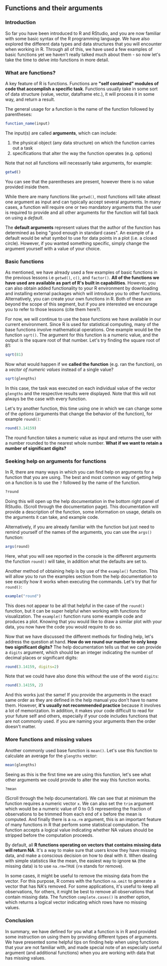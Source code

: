 ## Functions and their arguments

### Introduction

So far you have been introduced to R and RStudio, and you are now familiar with some basic syntax of the R programming language. We have also explored the different data types and data structures that you will encounter when working in R. Through all of this, we have used a few examples of basic functions yet we haven't really talked much about them - so now let's take the time to delve into functions in more detail.

### What are functions?

A key feature of R is functions. Functions are **"self contained" modules of code that accomplish a specific task**. Functions usually take in some sort of data structure (value, vector, dataframe etc.), it will process it in some way, and return a result.

The general usage for a function is the name of the function followed by parentheses:

```r
function_name(input)
```
The input(s) are called **arguments**, which can include:

1. the physical object (any data structure) on which the function carries out a task 
2. specifications that alter the way the function operates (e.g. options)

Note that not all functions will necessarily take arguments, for example:

```r
getwd()
```

You can see that the parentheses are present, however there is no value provided inside them.

While there are many functions like `getwd()`, most functions will take atleast one argument as input and can typically accept several arguments. In many cases, a function will require one or two mandatory arguments that the user is required to provide and all other arguments for the function will fall back on using a *default*. 

The **default arguments** represent values that the author of the function has determined as being "good enough in standard cases". An example of a default would be what symbol to use for data points in a plot (i.e. a closed circle). However, if you wanted something specific, simply change the argument yourself with a value of your choice.

### Basic functions

As mentioned, we have already used a few examples of basic functions in the previous lessons i.e `getwd()`, `c()`, and  `factor()`. **All of the functions we have used are available as part of R's built in capabilities**. However, you can also obtain added functionality to your R environment by downloading and installing external packages which will introduce you to other functions. Alternatively, you can create your own functions in R. Both of these are beyond the scope of this segment, but if you are interested we encourage you to refer to those lessons (cite them here?). 

For now, we will continue to use the base functions we have available in our current environment. Since R is used for statistical computing, many of the base functions involve mathematical operations. One example would be the function `sqrt()`. The argument for this function is a numeric value, and the output is the square root of that number. Let's try finding the square root of 81:

```r
sqrt(81)
```

Now what would happen if we **called the function** (e.g. ran the function), on a *vector of numeric values* instead of a single value? 

```r
sqrt(glengths)
```

In this case, the task was executed on each individual value of the vector `glengths` and the respective results were displayed. Note that this will not always be the case with every function.


Let's try another function, this time using one in which we can change some of the *options* (arguments that change the behavior of the function), for example `round()`:

```r
round(3.14159)
```

The round function takes a numeric value as input and returns the user with a number rounded to the nearest whole number. **What if we want to retain a number of significant digits?**


### Seeking help on arguments for functions

In R, there are many ways in which you can find help on arguments for a function that you are using. The best and most common way of getting help on a function is to use the `?` followed by the name of the function. 

```r
?round
```	

Doing this will open up the help documentation in the bottom right panel of RStudio. (Scroll through the documentation page). This documentation will provide a description of the function, some information on usage, details on the arguments it can take, and example code. 

Alternatively, if you are already familiar with the function but just need to remind yourself of the names of the arguments, you can use the `args()` function:

```r
args(round)
```
Here, what you will see reported in the console is the different arguments the function `round()` will take, in addition what the defaults are set to.


Another method of obtaining help is by use of the `example()` function. This will allow you to run the examples section from the help documentation to see exactly how it works when executing the commands. Let's try that for `round()`:

```r
example("round")
```

This does not appear to be all that helpful in the case of the `round()` function, but it can be super helpful when working with functions for visualization. The `example()` function runs some example code and produces a plot. Knowing that you would like to draw a similar plot with your data, you now have the code you would require to do so.


Now that we have discussed the different methods for finding help, let's address the question at hand. **How do we round our number to only keep two significant digits?** The help documentation tells us that we can provide a `digits` argument, which should be an integer indicating the number of decimal places or significant digits:

```r
round(3.14159, digits=2)
```

Note that we could have also done this without the use of the word `digits`:

```r
round(3.14159, 2)
```

And this works just the same! If you provide the arguments in the exact same order as they are defined in the help manual you don't have to name them. However, **it's usually not recommended practice** because it involves a lot of memorization. In addition, it makes your code difficult to read for your future self and others, especially if your code includes functions that are not commonly used. if you are naming your arguments then the order doesn't matter.

### More functions and missing values

Another commonly used base function is `mean()`. Let's use this function to calculate an average for the `glengths` vector:

```r
mean(glengths)
```

Seeing as this is the first time we are using this function, let's see what other arguments we could provide to alter the way this function works.

```r
?mean
```

(Scroll through the help documentation). We can see that at minimum the function requires a numeric vector `x`. We can also set the `trim` argument which would be a numeric value of 0 to 0.5 representing the fraction of observations to be trimmed from each end of x before the mean is computed. And finally there is a `na.rm` argument, this is an important feature of many functions in R that perform some statistical computation. The function accepts a logical value indicating whether NA values should be stripped before the computation proceeds.

By default, all **R functions operating on vectors that contains missing data will return NA**. It's a way to make sure that users know they have missing data, and make a conscious decision on how to deal with it. When dealing with simple statistics like the mean, the easiest way to ignore `NA` (the missing data) is to use `na.rm=TRUE` (`rm` stands for remove).

In some cases, it might be useful to remove the missing data from the vector. For this purpose, R comes with the function `na.omit` to generate a vector that has NA's removed. For some applications, it's useful to keep all observations, for others, it might be best to remove all observations that contain missing data. The function `complete.cases()` is another option, which returns a logical vector indicating which rows have no missing values. 


### Conclusion

In summary, we have defined for you what a function is in R and provided some instruction on using them by providing different types of arguments. We have presented some helpful tips on finding help when using functions that your are not familiar with, and made special note of an especially useful argument (and additional functions) when you are working with data that has missing values.
